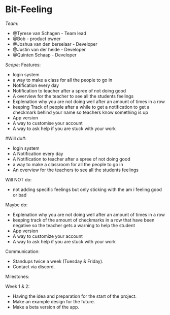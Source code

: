 # Bit-Feeling

*Team*:

- @Tyrese van Schagen - Team lead
- @Bob - product owner
- @Joshua van den berselaar - Developer
- @Justin van der heide - Developer
- @Quinten Schaap - Developer

*Scope*:
Features:
- login system
- a way to make a class for all the people to go in
- Notification every day
- Notification to teacher after a spree of not doing good
- A overview for the teacher to see all the students feelings
- Explenation why you are not doing well after an amount of times in a row
-  keeping Track of people after a while to get a notification to get a checkmark behind your name so teachers know something is up
- App version
- A way to customise your account
- A way to ask help if you are stuck with your work

#Will do#:
- login system
- A Notification every day
- A Notification to teacher after a spree of not doing good
- a way to make a classroom for all the people to go in
- An overview for the teachers to see all the students feelings


Will NOT do:
- not adding specific feelings but only sticking with the am i feeling good or bad


Maybe do:
- Explenation why you are not doing well after an amount of times in a row
- keeping track of the amount of checkmarks in a row that have been negative so the teacher gets a warning to help the student
- App version
- A way to customize your account
- A way to ask help if you are stuck with your work

Communication:
- Standups twice a week (Tuesday & Friday).
- Contact via discord.

Milestones:

Week 1 & 2: 
- Having the idea and preparation for the start of the project.
- Make an example design for the future.
- Make a beta version of the app.
